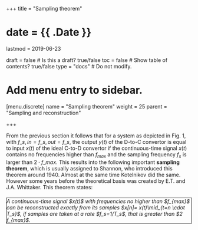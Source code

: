 +++
title = "Sampling theorem"

# date = {{ .Date }}
lastmod = 2019-06-23

draft = false  # Is this a draft? true/false
toc = false  # Show table of contents? true/false
type = "docs"  # Do not modify.

# Add menu entry to sidebar.
[menu.discrete]
  name = "Sampling theorem"
  weight = 25
  parent = "Sampling and reconstruction"

+++


From the previous section it follows that for a system as depicted in Fig. 1, with $f\_{s,in}=f\_{s,out}=f\_s$, the output $y(t)$ of the D-to-C convertor is equal to input $x(t)$ of the ideal C-to-D convertor if the continuous-time signal $x(t)$ contains no frequencies higher than $f_{max}$ and the sampling frequency $f_s$ is larger than $2 \cdot f\_{max}$. This results into the following important <b>sampling theorem</b>, which is usually assigned to Shannon, who introduced this theorem around 1940. Almost at the same time Kotelnikov did the same. However some years before the theoretical basis was created by E.T. and J.A. Whittaker. This theorem states:

<div style="border: 1px solid black; margin-top: 20px; margin-bottom: 20px"><i>A continuous-time signal $x(t)$ with frequencies no higher than $f_{max}$ can be reconstructed exactly from its samples $x[n]= x(t)\mid_{t=n \cdot T_s}$, if samples are taken at a rate $f_s=1/T_s$, that is greater than $2 f_{max}$.</i></div>
